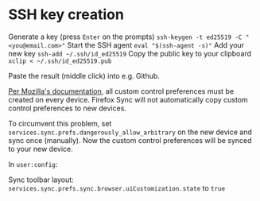 # SSH key creation

Generate a key (press `Enter` on the prompts)
`ssh-keygen -t ed25519 -C "<you@email.com>"`
Start the SSH agent
`eval "$(ssh-agent -s)"`
Add your new key
`ssh-add ~/.ssh/id_ed25519`
Copy the public key to your clipboard
`xclip < ~/.ssh/id_ed25519.pub`

Paste the result (middle click) into e.g. Github.

[Per Mozilla's documentation](https://support.mozilla.org/en-US/kb/sync-custom-preferences), all custom control preferences must be created on every device.
Firefox Sync will not automatically copy custom control preferences to new devices.

To circumvent this problem, set `services.sync.prefs.dangerously_allow_arbitrary` on the new device and sync once (manually).
Now the custom control preferences will be synced to your new device.

In `user:config`:

Sync toolbar layout:
`services.sync.prefs.sync.browser.uiCustomization.state` to `true`
